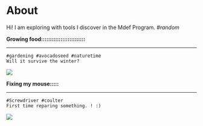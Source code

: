 # About

Hi! 
I am exploring with tools I discover in the Mdef Program.
*#random*

**Growing food:::::::::::::::::::::::::**	
*********
	#gardening #avocadoseed #naturetime
	Will it survive the winter?
![](../images/explorations/avocado0.gif)


**Fixing my mouse:::::**	
*********
	#Screwdriver #coulter
	First time reparing something. ! :)
![](../images/explorations/mouse0.gif)


